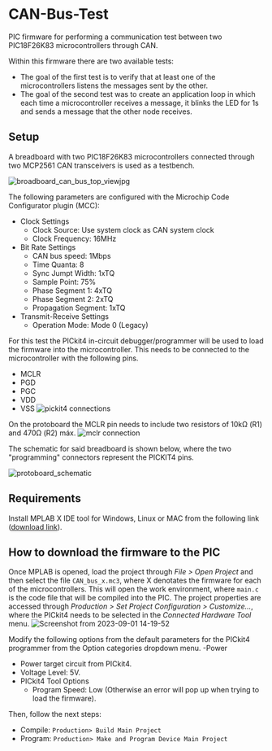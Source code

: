 # CAN-Bus-Test
PIC firmware for performing a communication test between two PIC18F26K83 microcontrollers through CAN.

Within this firmware there are two available tests:
- The goal of the first test is to verify that at least one of the microcontrollers listens the messages sent by the other.
- The goal of the second test was to create an application loop in which each time a microcontroller receives a message, it blinks the LED for 1s and sends a message that the other node receives.

## Setup
A breadboard with two PIC18F26K83 microcontrollers connected through two MCP2561 CAN transceivers is used as a testbench. 

![broadboard_can_bus_top_viewjpg](https://github.com/AlbertoRodriguezSanz/CAN-Bus-Test/assets/95371514/c0f4a20e-199d-4b0a-b0b2-8a69f7578277)

The following parameters are configured with the Microchip Code Configurator plugin (MCC):
- Clock Settings
  - Clock Source: Use system clock as CAN system clock
  - Clock Frequency: 16MHz
- Bit Rate Settings
  - CAN bus speed: 1Mbps
  - Time Quanta: 8
  - Sync Jumpt Width: 1xTQ
  - Sample Point: 75%
  - Phase Segment 1: 4xTQ
  - Phase Segment 2: 2xTQ
  - Propagation Segment: 1xTQ
- Transmit-Receive Settings
  - Operation Mode: Mode 0 (Legacy)
 
For this test the PICkit4 in-circuit debugger/programmer will be used to load the firmware into the microcontroller. This needs to be connected to the microcontroller with the following pins.
- MCLR
- PGD
- PGC
- VDD
- VSS
![pickit4 connections](https://github.com/AlbertoRodriguezSanz/CAN-Bus-Test/assets/95371514/aca34265-d625-4ffe-b99b-b4cd80b32269)

On the protoboard the MCLR pin needs to include two resistors of 10kΩ (R1) and 470Ω (R2) máx.
![mclr connection](https://github.com/AlbertoRodriguezSanz/CAN-Bus-Test/assets/95371514/b95aa3bf-8a20-4b94-be2d-364be542fe47)

The schematic for said breadboard is shown below, where the two "programming" connectors represent the PICKIT4 pins.

![protoboard_schematic](https://github.com/AlbertoRodriguezSanz/CAN-Bus-Test/assets/95371514/cc8b1035-44ea-4e5a-bbfc-5b08e4b7b556)

  
## Requirements

Install MPLAB X IDE tool for Windows, Linux or MAC from the following link ([download link](https://www.microchip.com/en-us/tools-resources/develop/mplab-x-ide#tabs)).

## How to download the firmware to the PIC

Once MPLAB is opened, load the project through *File > Open Project* and then select the file `CAN_bus_x.mc3`, where X denotates the firmware for each of the microcontrollers.
This will open the work environment, where `main.c` is the code file that will be compiled into the PIC. The project properties are accessed through *Production > Set Project Configuration > Customize...*, where the PICkit4 needs to be selected in the *Connected Hardware Tool* menu.
![Screenshot from 2023-09-01 14-19-52](https://github.com/AlbertoRodriguezSanz/CAN-Bus-Test/assets/95371514/248a38f8-ebf5-4f62-97c1-47c6fd496216)

Modify the following options from the default parameters for the PICkit4 programmer from the Option categories dropdown menu.
-Power
  - Power target circuit from PICkit4.
  - Voltage Level: 5V.
- PICkit4 Tool Options
  - Program Speed: Low (Otherwise an error will pop up when trying to load the firmware).

Then, follow the next steps:
* Compile: `Production> Build Main Project`
* Program: `Production> Make and Program Device Main Project`


